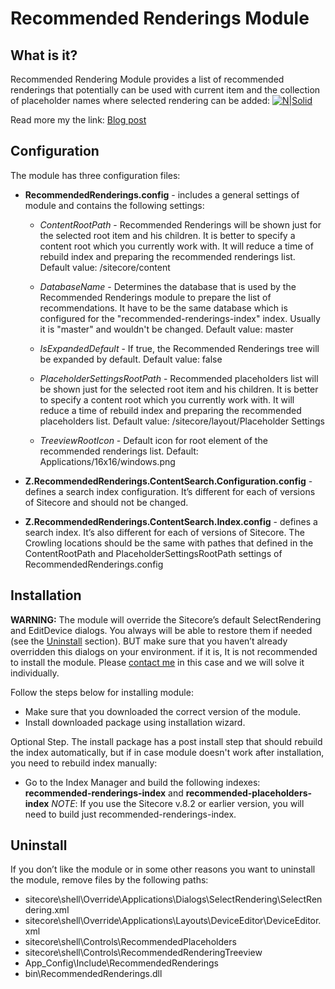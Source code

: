 # Recommended Renderings Module

## What is it?

Recommended Rendering Module provides a list of recommended renderings that potentially can be used with current item and the collection of placeholder names where selected rendering can be added:
[![N|Solid](http://www.brimit.com/~/media/images/Blog/recommendedPlaceholderList.png)](http://www.brimit.com/~/media/images/Blog/recommendedPlaceholderList.png)

Read more my the link: [Blog post](http://www.brimit.com/blog/recommended-renderings-module)

## Configuration

The module has three configuration files: 
* **RecommendedRenderings.config** - includes a general settings of module and contains the following settings:
   * *ContentRootPath* - Recommended Renderings will be shown just for the selected root item and his children. It is better to specify a content root which you currently work with. It will reduce a time of rebuild index and preparing the recommended renderings list. 
Default value: /sitecore/content

   * *DatabaseName* - Determines the database that is used by the Recommended Renderings module to prepare the list of recommendations. It have to be the same database which is configured for the "recommended-renderings-index" index. Usually it is "master" and wouldn't be changed. 
Default value: master
   * *IsExpandedDefault* - If true, the Recommended Renderings tree will be expanded by default.
Default value: false
   * *PlaceholderSettingsRootPath* - Recommended placeholders list will be shown just for the selected root item and his children. It is better to specify a content root which you currently work with. It will reduce a time of rebuild index and preparing the recommended placeholders list. 
Default value: /sitecore/layout/Placeholder Settings
   * *TreeviewRootIcon* - Default icon for root element of the recommended renderings list.
Default: Applications/16x16/windows.png

* **Z.RecommendedRenderings.ContentSearch.Configuration.config** - defines a search index configuration. It’s different for each of versions of Sitecore and should not be changed.
* **Z.RecommendedRenderings.ContentSearch.Index.config** - defines a search index. It’s also different for each of versions of Sitecore. The Crowling locations should be the same with pathes that defined in the ContentRootPath and PlaceholderSettingsRootPath settings of RecommendedRenderings.config

## Installation

**WARNING:**  The module will override the Sitecore’s default SelectRendering and EditDevice dialogs. You always will be able to restore them if needed (see the [Uninstall](#uninstall) section). BUT make sure that you haven’t already overridden this dialogs on your environment. if it is, It is not recommended to install the module. Please [contact me](mailto:apr.dev@gmail.com) in this case and we will solve it individually. 

Follow the steps below for installing module:
- Make sure that you downloaded the correct version of the module.
- Install downloaded package using installation wizard.

Optional Step.
The install package has a post install step that should rebuild the index automatically, but if in case module doesn't work after installation, you need to rebuild index manually:
- Go to the Index Manager and build the following indexes:
**recommended-renderings-index** and **recommended-placeholders-index**
*NOTE*: If you use the Sitecore v.8.2 or earlier version, you will need to build just 
	recommended-renderings-index.

## Uninstall 
If you don’t like the module or in some other reasons you want to uninstall the module, remove files by the following paths:
- sitecore\shell\Override\Applications\Dialogs\SelectRendering\SelectRendering.xml
- sitecore\shell\Override\Applications\Layouts\DeviceEditor\DeviceEditor.xml
- sitecore\shell\Controls\RecommendedPlaceholders
- sitecore\shell\Controls\RecommendedRenderingTreeview
- App_Config\Include\RecommendedRenderings
- bin\RecommendedRenderings.dll
